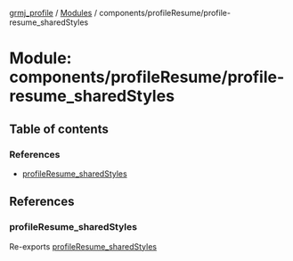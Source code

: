 [grmj_profile](../README.md) / [Modules](../modules.md) / components/profileResume/profile-resume\_sharedStyles

# Module: components/profileResume/profile-resume\_sharedStyles

## Table of contents

### References

- [profileResume\_sharedStyles](components_profileResume_profile_resume_sharedStyles-1.md#profileresume_sharedstyles)

## References

### profileResume\_sharedStyles

Re-exports [profileResume_sharedStyles](../interfaces/interfaces_interfaces.profileResume_sharedStyles.md)

